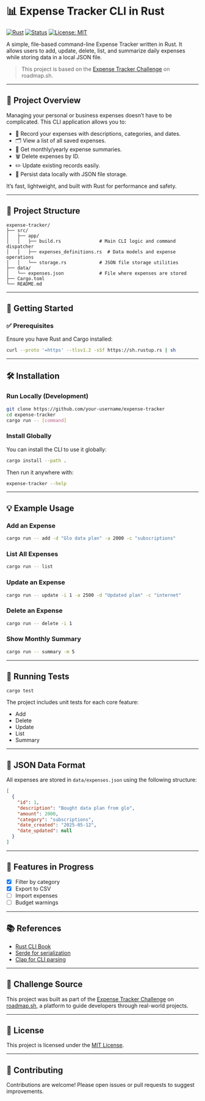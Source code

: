 # 📊 Expense Tracker CLI in Rust

[![Rust](https://img.shields.io/badge/Rust-1.70%2B-orange?logo=rust)](https://www.rust-lang.org/)
[![Status](https://img.shields.io/badge/Status-Active-brightgreen)](https://roadmap.sh/projects/expense-tracker)
[![License: MIT](https://img.shields.io/badge/License-MIT-blue.svg)](LICENSE)

A simple, file-based command-line Expense Tracker written in Rust. It allows users to add, update, delete, list, and summarize daily expenses while storing data in a local JSON file.

> This project is based on the [Expense Tracker Challenge](https://roadmap.sh/projects/expense-tracker) on roadmap.sh.

---

## 🧠 Project Overview

Managing your personal or business expenses doesn’t have to be complicated. This CLI application allows you to:

- 📌 Record your expenses with descriptions, categories, and dates.
- 🗂 View a list of all saved expenses.
- 🧮 Get monthly/yearly expense summaries.
- 🗑 Delete expenses by ID.
- ✏️ Update existing records easily.
- 💾 Persist data locally with JSON file storage.

It’s fast, lightweight, and built with Rust for performance and safety.

---

## 📂 Project Structure

```text
expense-tracker/
├── src/
│   ├── app/
│   │   ├── build.rs              # Main CLI logic and command dispatcher
│   │   ├── expenses_definitions.rs  # Data models and expense operations
│   │   └── storage.rs            # JSON file storage utilities
├── data/
│   └── expenses.json             # File where expenses are stored
├── Cargo.toml
└── README.md
```

---

## 🚀 Getting Started

### ✅ Prerequisites

Ensure you have Rust and Cargo installed:

```bash
curl --proto '=https' --tlsv1.2 -sSf https://sh.rustup.rs | sh
```

---

## 🛠 Installation

### Run Locally (Development)

```bash
git clone https://github.com/your-username/expense-tracker
cd expense-tracker
cargo run -- [command]
```

### Install Globally

You can install the CLI to use it globally:

```bash
cargo install --path .
```

Then run it anywhere with:

```bash
expense-tracker --help
```

---

## 💡 Example Usage

### Add an Expense

```bash
cargo run -- add -d "Glo data plan" -a 2000 -c "subscriptions"
```

### List All Expenses

```bash
cargo run -- list
```

### Update an Expense

```bash
cargo run -- update -i 1 -a 2500 -d "Updated plan" -c "internet"
```

### Delete an Expense

```bash
cargo run -- delete -i 1
```

### Show Monthly Summary

```bash
cargo run -- summary -m 5
```

---

## 🧪 Running Tests

```bash
cargo test
```

The project includes unit tests for each core feature:

- Add
- Delete
- Update
- List
- Summary

---

## 🧾 JSON Data Format

All expenses are stored in `data/expenses.json` using the following structure:

```json
[
  {
    "id": 1,
    "description": "Bought data plan from glo",
    "amount": 2000,
    "category": "subscriptions",
    "date_created": "2025-05-12",
    "date_updated": null
  }
]
```

---

## 📌 Features in Progress

- [x] Filter by category
- [x] Export to CSV
- [ ] Import expenses
- [ ] Budget warnings

---

## 📚 References

- [Rust CLI Book](https://rust-cli.github.io/book/)
- [Serde for serialization](https://docs.rs/serde/latest/serde/)
- [Clap for CLI parsing](https://docs.rs/clap/latest/clap/)

---

## 🧭 Challenge Source

This project was built as part of the [Expense Tracker Challenge](https://roadmap.sh/projects/expense-tracker) on [roadmap.sh](https://roadmap.sh/), a platform to guide developers through real-world projects.

---

## 📄 License

This project is licensed under the [MIT License](LICENSE).

---

## 🙌 Contributing

Contributions are welcome! Please open issues or pull requests to suggest improvements.
